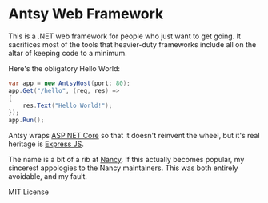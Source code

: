 ﻿# Antsy Web Framework

This is a .NET web framework for people who just want to get going. It sacrifices most of the tools that
heavier-duty frameworks include all on the altar of keeping code to a minimum. 

Here's the obligatory Hello World:
```csharp
var app = new AntsyHost(port: 80);
app.Get("/hello", (req, res) => 
{
	res.Text("Hello World!");
});
app.Run();
```

Antsy wraps [ASP.NET Core](https://www.asp.net/core) so that it doesn't reinvent the wheel,
but it's real heritage is [Express JS](http://expressjs.com/).
 
The name is a bit of a rib at [Nancy](http://nancyfx.org/). If this actually becomes popular, my sincerest appologies
to the Nancy maintainers. This was both entirely avoidable, and my fault.

MIT License
